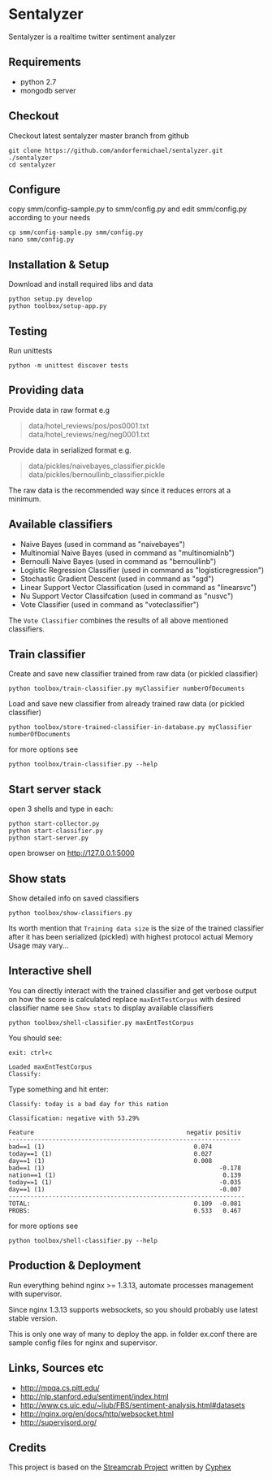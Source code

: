 Sentalyzer
==========

Sentalyzer is a realtime twitter sentiment analyzer


Requirements
------------

- python 2.7
- mongodb server


Checkout
--------
Checkout latest sentalyzer master branch from github


    git clone https://github.com/andorfermichael/sentalyzer.git ./sentalyzer
    cd sentalyzer


Configure
---------
copy smm/config-sample.py to smm/config.py and edit smm/config.py according to your needs

    cp smm/config-sample.py smm/config.py
    nano smm/config.py


Installation & Setup
--------------------
Download and install required libs and data

    python setup.py develop
    python toolbox/setup-app.py


Testing
-------
Run unittests

    python -m unittest discover tests


Providing data
---------------------
Provide data in raw format e.g
>data/hotel_reviews/pos/pos0001.txt
 data/hotel_reviews/neg/neg0001.txt

Provide data in serialized format e.g.
>data/pickles/naivebayes_classifier.pickle
 data/pickles/bernoullinb_classifier.pickle

The raw data is the recommended way since it reduces errors at a minimum.


Available classifiers
----------------
- Naive Bayes (used in command as "naivebayes")
- Multinomial Naive Bayes (used in command as "multinomialnb")
- Bernoulli Naive Bayes (used in command as "bernoullinb")
- Logistic Regression Classifier (used in command as "logisticregression")
- Stochastic Gradient Descent (used in command as "sgd")
- Linear Support Vector Classification (used in command as "linearsvc")
- Nu Support Vector Classifcation (used in command as "nusvc")
- Vote Classifier (used in command as "voteclassifier")

The `Vote Classifier` combines the results of all above mentioned classifiers.


Train classifier
----------------
Create and save new classifier trained from raw data (or pickled classifier)

    python toolbox/train-classifier.py myClassifier numberOfDocuments

Load and save new classifier from already trained raw data (or pickled classifier)

    python toolbox/store-trained-classifier-in-database.py myClassifier numberOfDocuments

for more options see

    python toolbox/train-classifier.py --help


Start server stack
------------------
open 3 shells and type in each:
    
    python start-collector.py
    python start-classifier.py
    python start-server.py
    

open browser on http://127.0.0.1:5000


Show stats
----------
Show detailed info on saved classifiers

    python toolbox/show-classifiers.py

Its worth mention that `Training data size` is the size of the trained classifier after it has been
serialized (pickled) with highest protocol actual Memory Usage may vary...



Interactive shell
-----------------
You can directly interact with the trained classifier and get verbose output on how the score is calculated
replace `maxEntTestCorpus` with desired classifier name see `Show stats` to display available classifiers

    python toolbox/shell-classifier.py maxEntTestCorpus

You should see:

    exit: ctrl+c

    Loaded maxEntTestCorpus
    Classify:

Type something and hit enter:

    Classify: today is a bad day for this nation

    Classification: negative with 53.29%

    Feature                                          negativ positiv
    ----------------------------------------------------------------
    bad==1 (1)                                         0.074
    today==1 (1)                                       0.027
    day==1 (1)                                         0.008
    bad==1 (1)                                                -0.178
    nation==1 (1)                                              0.139
    today==1 (1)                                              -0.035
    day==1 (1)                                                -0.007
    -----------------------------------------------------------------
    TOTAL:                                             0.109  -0.081
    PROBS:                                             0.533   0.467



for more options see

    python toolbox/shell-classifier.py --help


Production & Deployment
-----------------------
Run everything behind nginx >= 1.3.13, automate processes management with supervisor.

Since nginx 1.3.13 supports websockets, so you should probably use latest stable version.

This is only one way of many to deploy the app.
in folder ex.conf there are sample config files for nginx and supervisor.


Links, Sources etc
------------------

- http://mpqa.cs.pitt.edu/
- http://nlp.stanford.edu/sentiment/index.html
- http://www.cs.uic.edu/~liub/FBS/sentiment-analysis.html#datasets
- http://nginx.org/en/docs/http/websocket.html
- http://supervisord.org/


Credits
-----------------------------

This project is based on the [Streamcrab Project](https://github.com/cyhex/streamcrab) written by [Cyphex](https://github.com/cyhex)